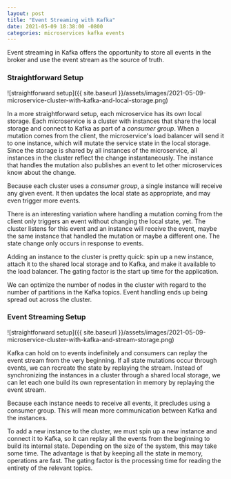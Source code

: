 ```yaml
---
layout: post
title: "Event Streaming with Kafka"
date: 2021-05-09 18:38:00 -0800
categories: microservices kafka events
---
```

Event streaming in Kafka offers the opportunity to store all events in the
broker and use the event stream as the source of truth.

### Straightforward Setup

![straightforward setup]({{ site.baseurl }}/assets/images/2021-05-09-microservice-cluster-with-kafka-and-local-storage.png)

In a more straightforward setup, each microservice has its own local storage.
Each microservice is a cluster with instances that share the local storage and
connect to Kafka as part of a _consumer group_.  When a mutation comes from the
client, the microservice's load balancer will send it to one instance, which
will mutate the service state in the local storage.  Since the storage is shared
by all instances of the microservice, all instances in the cluster reflect the
change instantaneously.  The instance that handles the mutation also publishes
an event to let other microservices know about the change.

Because each cluster uses a _consumer group_, a single instance will receive any
given event.  It then updates the local state as appropriate, and may even
trigger more events.

There is an interesting variation where handling a mutation coming from the
client only triggers an event without changing the local state, yet.  The
cluster listens for this event and an instance will receive the event, maybe the
same instance that handled the mutation or maybe a different one.  The state
change only occurs in response to events.

Adding an instance to the cluster is pretty quick: spin up a new instance,
attach it to the shared local storage and to Kafka, and make it available to the
load balancer.  The gating factor is the start up time for the application.

We can optimize the number of nodes in the cluster with regard to the number of
partitions in the Kafka topics.  Event handling ends up being spread out across
the cluster.

### Event Streaming Setup

![straightforward setup]({{ site.baseurl }}/assets/images/2021-05-09-microservice-cluster-with-kafka-and-stream-storage.png)

Kafka can hold on to events indefinitely and consumers can replay the event
stream from the very beginning.  If all state mutations occur through events,
we can recreate the state by replaying the stream.  Instead of synchronizing
the instances in a cluster through a shared local storage, we can let each one
build its own representation in memory by replaying the event stream.

Because each instance needs to receive all events, it precludes using a consumer
group.  This will mean more communication between Kafka and the instances.

To add a new instance to the cluster, we must spin up a new instance and connect
it to Kafka, so it can replay all the events from the beginning to build its
internal state.  Depending on the size of the system, this may take some time.
The advantage is that by keeping all the state in memory, operations are fast.
The gating factor is the processing time for reading the entirety of the
relevant topics.
